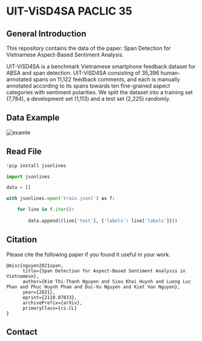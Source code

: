 # UIT-ViSD4SA PACLIC 35
## General Introduction
This repository contains the data of the paper: Span Detection for Vietnamese Aspect-Based Sentiment Analysis. 

UIT-ViSD4SA is a benchmark Vietnamese smartphone feedback dataset for ABSA and span detection. UIT-ViSD4SA consisting of 35,396 human-annotated spans on 11,122 feedback comments, and each is manually annotated according to its spans towards ten fine-grained aspect categories with sentiment polarities. We split the dataset into a training set (7,784), a development set (1,113) and a test set (2,225) randomly.
## Data Example
![examle](https://github.com/kimkim00/UIT-ViSD4SA/blob/main/example.png)
## Read File
```python
!pip install jsonlines

import jsonlines

data = []

with jsonlines.open('train.jsonl') as f:

    for line in f.iter():
       
        data.append((line['text'], {'labels': line['labels']}))
```
## Citation
Please cite the following paper if you found it useful in your work.

````
@misc{nguyen2021span,
      title={Span Detection for Aspect-Based Sentiment Analysis in Vietnamese}, 
      author={Kim Thi-Thanh Nguyen and Sieu Khai Huynh and Luong Luc Phan and Phuc Huynh Pham and Duc-Vu Nguyen and Kiet Van Nguyen},
      year={2021},
      eprint={2110.07833},
      archivePrefix={arXiv},
      primaryClass={cs.CL}
}
````

## Contact
